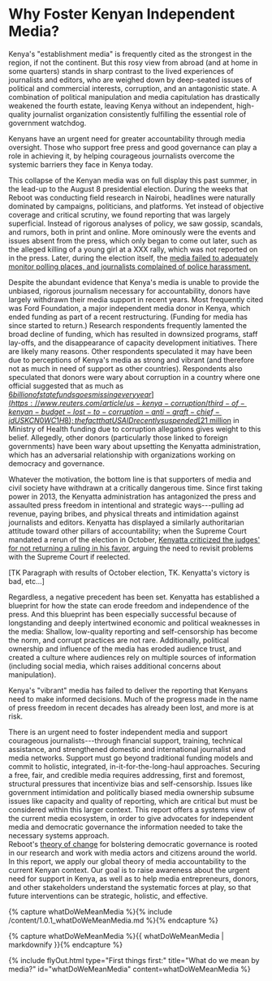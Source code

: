 # Why Foster Kenyan Independent Media?

Kenya's "establishment media" is frequently cited as the strongest in the region, if not the continent. But this rosy view from abroad (and at home in some quarters) stands in sharp contrast to the lived experiences of journalists and editors, who are weighed down by deep-seated issues of political and commercial interests, corruption, and an antagonistic state. A combination of political manipulation and media capitulation has drastically weakened the fourth estate, leaving Kenya without an independent, high-quality journalist organization consistently fulfilling the essential role of government watchdog.

Kenyans have an urgent need for greater accountability through media oversight. Those who support free press and good governance can play a role in achieving it, by helping courageous journalists overcome the systemic barriers they face in Kenya today.

This collapse of the Kenyan media was on full display this past summer, in the lead-up to the August 8 presidential election. During the weeks that Reboot was conducting field research in Nairobi, headlines were naturally dominated by campaigns, politicians, and platforms. Yet instead of objective coverage and critical scrutiny, we found reporting that was largely superficial. Instead of rigorous analyses of policy, we saw gossip, scandals, and rumors, both in print and online. More ominously were the events and issues absent from the press, which only began to come out later, such as the alleged killing of a young girl at a XXX rally, which was not reported on in the press. Later, during the election itself, the [media failed to adequately monitor polling places, and journalists complained of police harassment.](https://www.washingtonpost.com/news/global-opinions/wp/2017/08/11/kenyas-elections-show-how-the-media-has-sold-its-soul/?utm_term=.c49d1da7d5c6)

Despite the abundant evidence that Kenya's media is unable to provide the unbiased, rigorous journalism necessary for accountability, donors have largely withdrawn their media support in recent years. Most frequently cited was Ford Foundation, a major independent media donor in Kenya, which ended funding as part of a recent restructuring. (Funding for media has since started to return.) Research respondents frequently lamented the broad decline of funding, which has resulted in downsized programs, staff lay-offs, and the disappearance of capacity development initiatives. There are likely many reasons. Other respondents speculated it may have been due to perceptions of Kenya's media as strong and vibrant (and therefore not as much in need of support as other countries). Respondents also speculated that donors were wary about corruption in a country where one official suggested that as much as [$6 billion of state funds goes missing every year](https://www.reuters.com/article/us-kenya-corruption/third-of-kenyan-budget-lost-to-corruption-anti-graft-chief-idUSKCN0WC1H8); the fact that USAID recently suspended [$21 million](http://www.newsweek.com/kenya-health-ministry-corruption-us-foreign-aid-606624) in Ministry of Health funding due to corruption allegations gives weight to this belief. Allegedly, other donors (particularly those linked to foreign governments) have been wary about upsetting the Kenyatta administration, which has an adversarial relationship with organizations working on democracy and governance.

Whatever the motivation, the bottom line is that supporters of media and civil society have withdrawn at a critically dangerous time. Since first taking power in 2013, the Kenyatta administration has antagonized the press and assaulted press freedom in intentional and strategic ways---pulling ad revenue, paying bribes, and physical threats and intimidation against journalists and editors. Kenyatta has displayed a similarly authoritarian attitude toward other pillars of accountability; when the Supreme Court mandated a rerun of the election in October, [Kenyatta criticized the judges' for not returning a ruling in his favor](http://www.independent.co.uk/news/world/africa/kenyan-president-uhuru-kenyatta-vows-fix-judiciary-supreme-court-election-annulment-a7925586.html), arguing the need to revisit problems with the Supreme Court if reelected.

[TK Paragraph with results of October election, TK. Kenyatta's victory is bad, etc...]

Regardless, a negative precedent has been set. Kenyatta has established a blueprint for how the state can erode freedom and independence of the press. And this blueprint has been especially successful because of longstanding and deeply intertwined economic and political weaknesses in the media: Shallow, low-quality reporting and self-censorship has become the norm, and corrupt practices are not rare. Additionally, political ownership and influence of the media has eroded audience trust, and created a culture where audiences rely on multiple sources of information (including social media, which raises additional concerns about manipulation).

Kenya's "vibrant" media has failed to deliver the reporting that Kenyans need to make informed decisions. Much of the progress made in the name of press freedom in recent decades has already been lost, and more is at risk.

There is an urgent need to foster independent media and support courageous journalists---through financial support, training, technical assistance, and strengthened domestic and international journalist and media networks. Support must go beyond traditional funding models and commit to holistic, integrated, in-it-for-the-long-haul approaches. Securing a free, fair, and credible media requires addressing, first and foremost, structural pressures that incentivize bias and self-censorship. Issues like government intimidation and politically biased media ownership subsume issues like capacity and quality of reporting, which are critical but must be considered within this larger context. This report offers a systems view of the current media ecosystem, in order to give advocates for independent media and democratic governance the information needed to take the necessary systems approach.\
Reboot's [theory of change](https://thereboot.github.io/onken/why-fund-kenyan-media/#theoryOfChange) for bolstering democratic governance is rooted in our research and work with media actors and citizens around the world. In this report, we apply our global theory of media accountability to the current Kenyan context. Our goal is to raise awareness about the urgent need for support in Kenya, as well as to help media entrepreneurs, donors, and other stakeholders understand the systematic forces at play, so that future interventions can be strategic, holistic, and effective.

<!-- Include content as a variable -->
{% capture whatDoWeMeanMedia %}{% include /content/1.0.1_whatDoWeMeanMedia.md %}{% endcapture %}
<!-- markdownify the variable -->
{% capture whatDoWeMeanMedia %}{{ whatDoWeMeanMedia | markdownify }}{% endcapture %}
<!-- include the flyOut function and pass in the variable content -->
{% include flyOut.html type="First things first:" title="What do we mean by media?" id="whatDoWeMeanMedia" content=whatDoWeMeanMedia %}
